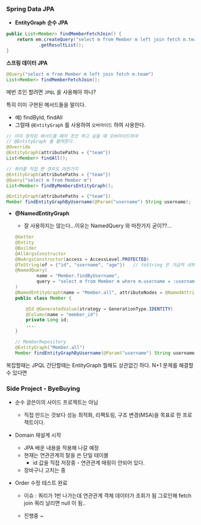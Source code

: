 ### Spring Data JPA
   - **EntityGraph**
   **순수 JPA**

```java
public List<Member> findMemberFetchJoin() {
    return em.createQuery("select m from Member m left join fetch m.team", Member.class)
            .getResultList();
}
```

**스프링 데이터 JPA**

```java
@Query("select m from Member m left join fetch m.team")
List<Member> findMemberFetchJoin();
```

매번 조인 할려면 `JPQL` 을 사용해야 하나?

특히 이미 구현된 메서드들을 말이다.

- 예) findById, findAll
- 그럴때 `@EntityGraph` 를 사용하여 `오버라이드` 하여 사용한다.

```java
// 이미 정의된 메서드를 페치 조인 하고 싶을 때 오버라이드하여
// @EntityGraph 를 붙여준다.
@Override
@EntityGraph(attributePaths = {"team"})
List<Member> findAll();

// 쿼리를 직접 짠 경우도 마찬가지
@EntityGraph(attributePaths = {"team"})
@Query("select m from Member m")
List<Member> findByMembersEntityGraph();

@EntityGraph(attributePaths = {"team"})
Member findEntityGraphByUsername(@Param("username") String username);
```

- **@NamedEntityGraph**
    - 잘 사용하지는 않는다...이유는 NamedQuery 와 마찬가지 굳이??...
    
    ```java
    @Getter
    @Entity
    @Builder
    @AllArgsConstructor
    @NoArgsConstructor(access = AccessLevel.PROTECTED)
    @ToString(of = {"id", "username", "age"})   // toString 은 가급적 내부 필드만 사용(연관관계가 없는 필드)
    @NamedQuery(
            name = "Member.findByUsername",
            query = "select m from Member m where m.username = :username"
    )
    @NamedEntityGraph(name = "Member.all", attributeNodes = @NamedAttributeNode("team"))
    public class Member {
    
        @Id @GeneratedValue(strategy = GenerationType.IDENTITY)
        @Column(name = "member_id")
        private Long id;
    	....
    }
    
    // MemberRepository
    @EntityGraph("Member.all")
    Member findEntityGraphByUsername(@Param("username") String username);
    ```
복잡할때는 JPQL
간단할때는 EntityGraph
뭘해도 상관없긴 하다. N+1 문제를 해결할 수 있다면

### Side Project - ByeBuying
 - 순수 글쓴이의 사이드 프로젝트는 아님
    - 직접 만드는 것보다 성능 최적화, 리팩토링, 구조 변경(MSA)을 목표로 한 프로젝트이다.
 - Domain 재설계 시작
    - JPA 배운 내용을 적용해 나갈 예정
    - 현재는 연관관계의 탈을 쓴 단일 테이블
        - id 값을 직접 저장중 - 연관관계 매핑이 안되어 있다.
    - 장바구니 고치는 중

 - Order 수정 테스트 완료
   - 이슈 : 쿼리가 1번 나가는데 연관관계 객체 데이터가 조회가 됨
         그로인해 fetch join 쿼리 날리면 null 이 됨..


    - 진행중 ~ 